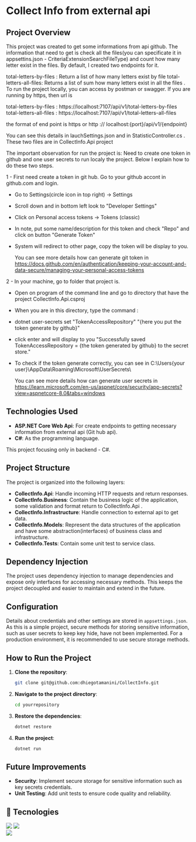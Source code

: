 # Collect Info from external api

## Project Overview

This project was created to get some informations from api github. The information that need to get is check all the files(you can specificate it in appsettins.json - CriteriaExtensionSearchFileType) and count how many letter exist in the files. 
By default, I created two endpoints for it.

total-letters-by-files : Return a list of how many letters exist by file
total-letters-all-files: Returns a list of sum how many letters exist in all the files .
To run the project locally, you can access by postman or swagger.
If you are running by https, then url is 

   total-letters-by-files : https://localhost:7107/api/v1/total-letters-by-files
   total-letters-all-files : https://localhost:7107/api/v1/total-letters-all-files   

the format of end point is https or http :// localhost:{port}/api/v1/{endpoint}

You can see this details in lauchSettings.json and in StatisticController.cs . These two files are in CollectInfo.Api project


The important observation for run the project is: Need to create one token in github and one user secrets to run localy the project.
Below I explain how to do these two steps.

1 - First need create a token in git hub. Go to your github accont in github.com and login.
  - Go to Settings(circle icon in top right) -> Settings
  - Scroll down and in bottom left look to "Developer Settings"
  - Click on Personal access tokens -> Tokens (classic)
  - In note, put some name/description for this token and check "Repo" and click on button "Generate Token"
  - System will redirect to other page, copy the token will be display to you.

    You can see more details how can generate git token in https://docs.github.com/en/authentication/keeping-your-account-and-data-secure/managing-your-personal-access-tokens

2 - In your machine, go to folder that project is.
  - Open on program of the command line and go to directory that have the project CollectInfo.Api.csproj
  - When you are in this directory, type the command :
  - dotnet user-secrets set "TokenAccessRepository" "{here you put the token generate by github}"
  - click enter and will display to you "Successfully saved TokenAccessRepository = {the token generated by github} to the secret store."
  - To check if the token generate correctly, you can see in C:\Users\{your user}\AppData\Roaming\Microsoft\UserSecrets\

    You can see more details how can generate user secrets in https://learn.microsoft.com/en-us/aspnet/core/security/app-secrets?view=aspnetcore-8.0&tabs=windows


## Technologies Used

- **ASP.NET Core Web Api**: For create endpoints to getting necessary information from external api (Git hub api).
- **C#**: As the programming language.

This project focusing only in backend - C#.

## Project Structure

The project is organized into the following layers:

- **CollectInfo.Api**: Handle incoming HTTP requests and return responses.
- **CollectInfo.Business**: Contain the business logic of the application, some validation and format return to CollectInfo.Api .
- **CollectInfo.Infrastructure**: Handle connection to external api to get data.
- **CollectInfo.Models**: Represent the data structures of the application and have some abstraction(interfaces) of business class and infrastructure.
- **CollectInfo.Tests**: Contain some unit test to service class.

## Dependency Injection

The project uses dependency injection to manage dependencies and expose only interfaces for accessing necessary methods. This keeps the project decoupled and easier to maintain and extend in the future.

## Configuration

Details about credentials and other settings are stored in `appsettings.json`. As this is a simple project, secure methods for storing sensitive information, such as user secrets to keep key hide, have not been implemented. 
For a production environment, it is recommended to use secure storage methods.

## How to Run the Project

1. **Clone the repository**:
    ```sh
    git clone git@github.com:dhiegotamanini/CollectInfo.git
    ```
2. **Navigate to the project directory**:
    ```sh
    cd yourrepository
    ```
3. **Restore the dependencies**:
    ```sh
    dotnet restore
    ```
4. **Run the project**:
    ```sh
    dotnet run
    ```

## Future Improvements

- **Security**: Implement secure storage for sensitive information such as key secrets credentials.
- **Unit Testing**: Add unit tests to ensure code quality and reliability.


## 🚀 Tecnologies

<div>
  <img src="https://img.shields.io/badge/-C_Sharp-fff?style=flat&logo=csharp&logoColor=0078D7">
  <img src="https://img.shields.io/badge/-ASP.NET%20Core-fff?style=flat&logo=.net&logoColor=blue">
</div>
<div>  
  <img src="https://img.shields.io/badge/-Git-fff?style=flat&logo=git">  
</div>

